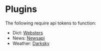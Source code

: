 # Plugins

The following require api tokens to function:

* Dict: [Websters](https://dictionaryapi.com/)
* News: [Newsapi](https://newsapi.org/)
* Weather: [Darksky](https://darksky.net/dev)
